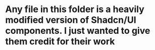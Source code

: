 # Any file in this folder is a heavily modified version of Shadcn/UI components.  I just wanted to give them credit for their work
